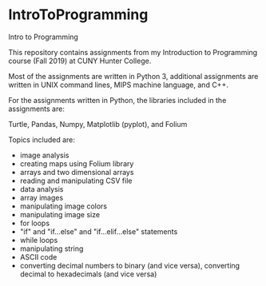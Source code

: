 # IntroToProgramming
Intro to Programming

This repository contains assignments from my Introduction to Programming course (Fall 2019) at CUNY Hunter College.

Most of the assignments are written in Python 3, additional assignments are written in UNIX command lines, MIPS machine language, and C++.

For the assignments written in Python, the libraries included in the assignments are:

Turtle, Pandas, Numpy, Matplotlib (pyplot), and Folium

Topics included are:

- image analysis
- creating maps using Folium library
- arrays and two dimensional arrays
- reading and manipulating CSV file
- data analysis
- array images
- manipulating image colors
- manipulating image size
- for loops
- "if" and "if...else" and "if...elif...else" statements
- while loops
- manipulating string
- ASCII code
- converting decimal numbers to binary (and vice versa), converting decimal to hexadecimals (and vice versa)

